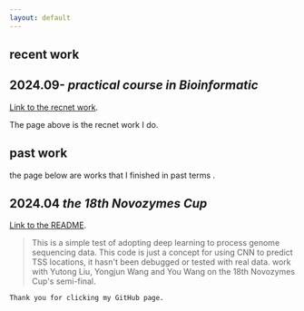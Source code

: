 ```yaml
---
layout: default
---
```


<!-- Text can be **bold**, _italic_, or ~~strikethrough~~. -->
## recent work
## 2024.09- _practical course in Bioinformatic_
[Link to the recnet work](https://github.com/case11123/Bioinformatic.git).

The page above is the recnet work I do. 

<!--There should be whitespace between paragraphs. We recommend including a README, or a file with information about your project.-->

## past work
the page below are works that I finished in past terms .
<!--This is a normal paragraph following a header. GitHub is a code hosting platform for version control and collaboration. It lets you and others work together on projects from anywhere.-->

## 2024.04  _the 18th Novozymes Cup_
[Link to the README](https://github.com/case11123/nuoweixin.git).
> This is a simple test of adopting deep learning to process genome sequencing data.
> This code is just a concept for using CNN to predict TSS locations, it hasn't been debugged or tested with real data.
> work with Yutong Liu, Yongjun Wang and You Wang on the 18th Novozymes Cup's semi-final. 

<!--### Header 3

```js
// Javascript code with syntax highlighting.
var fun = function lang(l) {
  dateformat.i18n = require('./lang/' + l)
  return true;
}
```

```ruby
# Ruby code with syntax highlighting
GitHubPages::Dependencies.gems.each do |gem, version|
  s.add_dependency(gem, "= #{version}")
end
```

#### Header 4

*   This is an unordered list following a header.
*   This is an unordered list following a header.
*   This is an unordered list following a header.

##### Header 5

1.  This is an ordered list following a header.
2.  This is an ordered list following a header.
3.  This is an ordered list following a header.

###### Header 6

| head1        | head two          | three |
|:-------------|:------------------|:------|
| ok           | good swedish fish | nice  |
| out of stock | good and plenty   | nice  |
| ok           | good `oreos`      | hmm   |
| ok           | good `zoute` drop | yumm  |

### There's a horizontal rule below this.

* * *

### Here is an unordered list:

*   Item foo
*   Item bar
*   Item baz
*   Item zip

### And an ordered list:

1.  Item one
1.  Item two
1.  Item three
1.  Item four

### And a nested list:

- level 1 item
  - level 2 item
  - level 2 item
    - level 3 item
    - level 3 item
- level 1 item
  - level 2 item
  - level 2 item
  - level 2 item
- level 1 item
  - level 2 item
  - level 2 item
- level 1 item

### Small image

![Octocat](https://github.githubassets.com/images/icons/emoji/octocat.png)

### Large image

![Branching](https://guides.github.com/activities/hello-world/branching.png)


### Definition lists can be used with HTML syntax.

<dl>
<dt>Name</dt>
<dd>Godzilla</dd>
<dt>Born</dt>
<dd>1952</dd>
<dt>Birthplace</dt>
<dd>Japan</dd>
<dt>Color</dt>
<dd>Green</dd>
</dl>

```
Long, single-line code blocks should not wrap. They should horizontally scroll if they are too long. This line should be long enough to demonstrate this.
```
-->
```
Thank you for clicking my GitHub page.
```

